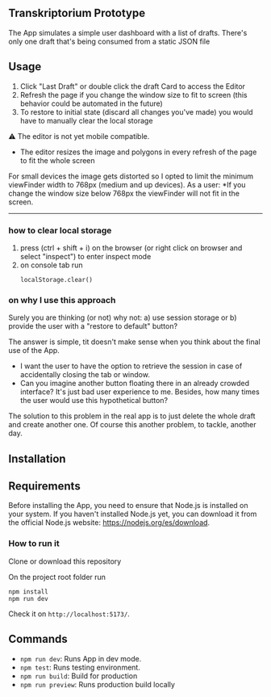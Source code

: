 ## Transkriptorium Prototype 

The App simulates a simple user dashboard with a list of drafts.
There's only one draft that's being consumed from a static JSON file

## Usage

1. Click "Last Draft" or double click the draft Card to access the Editor
2. Refresh the page if you change the window size to fit to screen (this behavior could be automated in the future)
3. To restore to initial state (discard all changes you've made) you would have to manually clear the local storage

:warning: The editor is not yet mobile compatible.

- The editor resizes the image and polygons in every refresh of the page to fit the whole screen

For small devices the image gets distorted so I opted to limit the minimum viewFinder width to 768px (medium and up devices).
As a user:
\*If you change the window size below 768px the viewFinder will not fit in the screen.

---

### how to clear local storage

1. press (ctrl + shift + i) on the browser (or right click on browser and select "inspect") to enter inspect mode
2. on console tab run
   ```
   localStorage.clear()
   ```

### on why I use this approach

Surely you are thinking (or not) why not:
a) use session storage or b) provide the user with a "restore to default" button?

The answer is simple, tit doesn't make sense when you think about the final use of the App.

- I want the user to have the option to retrieve the session in case of accidentally closing the tab or window.
- Can you imagine another button floating there in an already crowded interface? It's just bad user experience to me. Besides, how many times the user would use this hypothetical button?

The solution to this problem in the real app is to just delete the whole draft and create another one. Of course this another problem, to tackle, another day.

## Installation

## Requirements

Before installing the App, you need to ensure that Node.js is installed on your system. If you haven't installed Node.js yet, you can download it from the official Node.js website: https://nodejs.org/es/download.

### How to run it

Clone or download this repository

On the project root folder run

```
npm install
npm run dev
```

Check it on `http://localhost:5173/`.

## Commands

- `npm run dev`: Runs App in dev mode.
- `npm test`: Runs testing environment.
- `npm run build`: Build for production
- `npm run preview`: Runs production build locally
